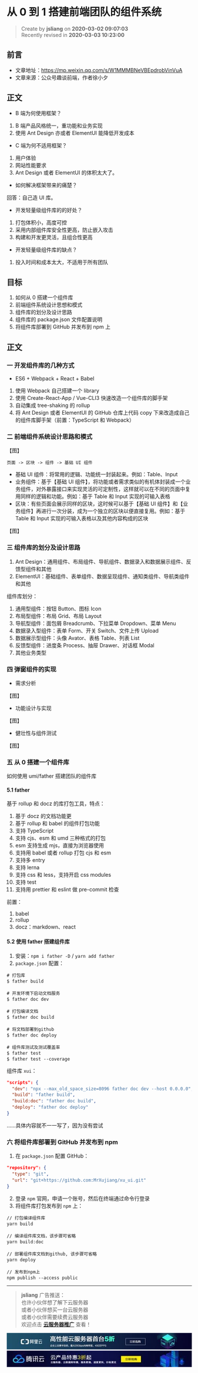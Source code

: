 从 0 到 1 搭建前端团队的组件系统
===

> Create by **jsliang** on **2020-03-02 09:07:03**  
> Recently revised in **2020-03-03 10:23:00**

## 前言

* 文章地址：https://mp.weixin.qq.com/s/W1MMMBNeVBEpdrobVinVuA
* 文章来源：公众号趣谈前端，作者徐小夕

## 正文

* B 端为何使用框架？

1. B 端产品风格统一，重功能和业务实现
2. 使用 Ant Design 亦或者 ElementUI 能降低开发成本

* C 端为何不适用框架？

1. 用户体验
2. 网站性能要求
3. Ant Design 或者 ElementUI 的体积太大了。

* 如何解决框架带来的痛楚？

回答：自己造 UI 库。

* 开发轻量级组件库的的好处？

1. 打包体积小，高度可控
2. 采用内部组件库安全性更高，防止嵌入攻击
3. 构建和开发更灵活，且组合性更高

* 开发轻量级组件库的缺点？

1. 投入时间和成本太大，不适用于所有团队

## 目标

1. 如何从 0 搭建一个组件库
2. 前端组件系统设计思想和模式
3. 组件库的划分及设计思路
4. 组件库的 package.json 文件配置说明
5. 将组件库部署到 GitHub 并发布到 npm 上

## 正文

### 一 开发组件库的几种方式

* ES6 + Webpack + React + Babel

1. 使用 Webpack 自己搭建一个 library
2. 使用 Create-React-App / Vue-CLI3 快速改造一个组件库的脚手架
3. 自动集成 tree-shaking 的 rollup
4. 将 Ant Design 或者 ElementUI 的 GitHub 仓库上代码 copy 下来改造成自己的组件库脚手架（前置：TypeScript 和 Webpack）

### 二 前端组件系统设计思路和模式

【图】

```
页面 -> 区块 -> 组件 -> 基础 UI 组件
```

* 基础 UI 组件：将常用的逻辑、功能统一封装起来。例如：Table、Input
* 业务组件：基于【基础 UI 组件】，将功能或者需求类似的有机体封装成一个业务组件，对外暴露接口来实现灵活的可定制性，这样就可以在不同的页面中复用同样的逻辑和功能。例如：基于 Table 和 Input 实现的可输入表格
* 区块：有些页面会展示同样的区块，这时候可以基于【基础 UI 组件】和【业务组件】再进行一次分装，成为一个独立的区块以便直接复用。例如：基于 Table 和 Input 实现的可输入表格以及其他内容构成的区块

【图】

### 三 组件库的划分及设计思路

1. Ant Design：通用组件、布局组件、导航组件、数据录入和数据展示组件、反馈型组件和其他
2. ElementUI：基础组件、表单组件、数据呈现组件、通知类组件、导航类组件和其他

组件库划分：

1. 通用型组件：按钮 Button、图标 Icon
2. 布局型组件：布局 Grid、布局 Layout
3. 导航型组件：面包屑 Breadcrumb、下拉菜单 Dropdown、菜单 Menu
4. 数据录入型组件：表单 Form、开关 Switch、文件上传 Upload
5. 数据展示型组件：头像 Avator、表格 Table、列表 List
6. 反馈型组件：进度条 Process、抽屉 Drawer、对话框 Modal
7. 其他业务类型

### 四 弹窗组件的实现

* 需求分析

【图】

* 功能设计与实现

【图】

* 健壮性与组件测试

【图】

### 五 从 0 搭建一个组件库

如何使用 umi/father 搭建团队的组件库

#### 5.1 father

基于 rollup 和 docz 的库打包工具，特点：

1. 基于 docz 的文档功能更
2. 基于 rollup 和 babel 的组件打包功能
3. 支持 TypeScript
4. 支持 cjs、esm 和 umd 三种格式的打包
5. esm 支持生成 mjs，直接为浏览器使用
6. 支持用 babel 或者 rollup 打包 cjs 和 esm
7. 支持多 entry
8. 支持 lerna
9. 支持 css 和 less，支持开启 css modules
10. 支持 test
11. 支持用 prettier 和 eslint 做 pre-commit 检查

前置：

1. babel
2. rollup
3. docz：markdown、react

#### 5.2 使用 father 搭建组件库

1. 安装：`npm i father -D` / `yarn add father`
2. `package.json` 配置：

```shell
# 打包库
$ father build

# 开发环境下启动文档服务
$ father doc dev

# 打包编译文档
$ father doc build

# 将文档部署到github
$ father doc deploy

# 组件库测试及测试覆盖率
$ father test
$ father test --coverage
```

组件库 `xui`：

```json
"scripts": {
  "dev": "npx --max_old_space_size=8096 father doc dev --host 0.0.0.0",
  "build": "father build",
  "build:doc": "father doc build",
  "deploy": "father doc deploy"
}
```

……具体内容就不一一写了，因为没有尝试

### 六 将组件库部署到 GitHub 并发布到 npm

1. 在 `package.json` 配置 GitHub：

```json
"repository": {
  "type": "git",
  "url": "git+https://github.com:MrXujiang/xu_ui.git"
}
```

2. 登录 `npm` 官网，申请一个账号，然后在终端通过命令行登录
3. 将组件库打包发布到 `npm` 上：

```shell
// 打包编译组件库
yarn build

// 编译组件库文档，该步骤可省略
yarn build:doc

// 部署组件库文档到github, 该步骤可省略
yarn deploy

// 发布到npm上
npm publish --access public
```

---

> **jsliang** 广告推送：  
> 也许小伙伴想了解下云服务器  
> 或者小伙伴想买一台云服务器  
> 或者小伙伴需要续费云服务器  
> 欢迎点击 **[云服务器推广](https://github.com/LiangJunrong/document-library/blob/master/other-library/Monologue/%E7%A8%B3%E9%A3%9F%E8%89%B0%E9%9A%BE.md)** 查看！

[![图](../../../public-repertory/img/z-small-seek-ali-3.jpg)](https://promotion.aliyun.com/ntms/act/qwbk.html?userCode=w7hismrh)
[![图](../../../public-repertory/img/z-small-seek-tencent-2.jpg)](https://cloud.tencent.com/redirect.php?redirect=1014&cps_key=49f647c99fce1a9f0b4e1eeb1be484c9&from=console)


